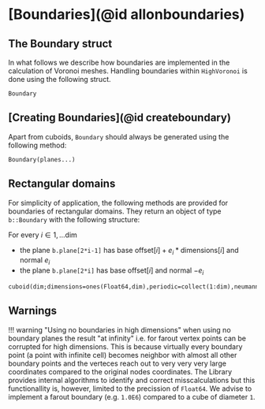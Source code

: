 
# [Boundaries](@id allonboundaries)

## The Boundary struct
In what follows we describe how boundaries are implemented in the calculation of Voronoi meshes. Handling boundaries within `HighVoronoi` is done using the following struct.

```@docs
Boundary
```

## [Creating Boundaries](@id createboundary)

Apart from cuboids, `Boundary` should always be generated using the following method:

```@docs
Boundary(planes...)
```

## Rectangular domains

For simplicity of application, the following methods are provided for boundaries of rectangular domains. They return an object of type `b::Boundary` with the following structure:

For every $i\in 1,...\mathrm{dim}$ 
- the plane `b.plane[2*i-1]` has base $\mathrm{offset}[i]+e_i*\mathrm{dimensions}[i]$ and normal $e_i$
- the plane `b.plane[2*i]` has base $\mathrm{offset}[i]$ and normal $-e_i$

```@docs
cuboid(dim;dimensions=ones(Float64,dim),periodic=collect(1:dim),neumann=Int64[],offset=zeros(Float64,dim))
```

## Warnings

!!! warning "Using no boundaries in high dimensions"
    when using no boundary planes the result "at infinity" i.e. for farout vertex points can be corrupted for high dimensions. This is because virtually every boundary point (a point with infinite cell) becomes neighbor with almost all other boundary points and the verteces reach out to very very very large coordinates compared to the original nodes coordinates. The Library provides internal algorithms to identify and correct misscalculations but this functionallity is, however, limited to the precission of `Float64`. We advise to implement a farout boundary (e.g. `1.0E6`) compared to a cube of diameter `1`.

